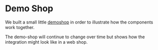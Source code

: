 # Demo Shop

We built a small little <a target="_blank" href="https://wertgarantie-demo-shop-staging.herokuapp.com/">demoshop</a> in order to illustrate how the components work together.

The demo-shop will continue to change over time but shows how the integration might look like in a web shop.